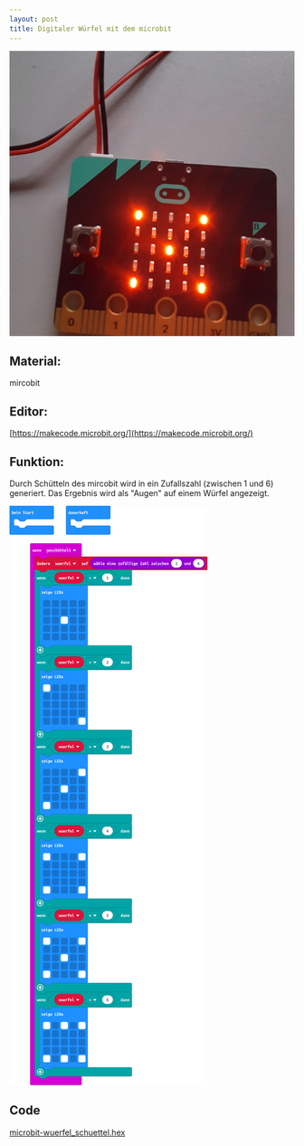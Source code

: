 ```yaml
---
layout: post
title: Digitaler Würfel mit dem microbit
---
```


![](/images/IMG_20191224_163152_105.jpg)

## Material:

mircobit

## Editor:

[https://makecode.microbit.org/](https://makecode.microbit.org/)

## Funktion:

Durch Schütteln des mircobit wird in ein Zufallszahl (zwischen 1 und 6) generiert.
Das Ergebnis wird als "Augen" auf einem Würfel angezeigt.

![](/images/microbit-Screenshot_wuzerfel.png)

## Code
[microbit-wuerfel_schuettel.hex](/appendix/code/mircobit/microbit-wuerfel_schuettel.hex)
